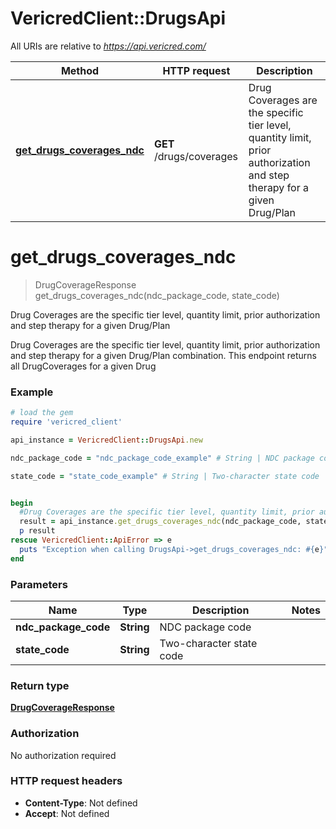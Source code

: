# VericredClient::DrugsApi

All URIs are relative to *https://api.vericred.com/*

Method | HTTP request | Description
------------- | ------------- | -------------
[**get_drugs_coverages_ndc**](DrugsApi.md#get_drugs_coverages_ndc) | **GET** /drugs/coverages | Drug Coverages are the specific tier level, quantity limit, prior authorization and step therapy for a given Drug/Plan


# **get_drugs_coverages_ndc**
> DrugCoverageResponse get_drugs_coverages_ndc(ndc_package_code, state_code)

Drug Coverages are the specific tier level, quantity limit, prior authorization and step therapy for a given Drug/Plan

Drug Coverages are the specific tier level, quantity limit, prior authorization and step therapy for a given Drug/Plan combination. This endpoint returns all DrugCoverages for a given Drug

### Example
```ruby
# load the gem
require 'vericred_client'

api_instance = VericredClient::DrugsApi.new

ndc_package_code = "ndc_package_code_example" # String | NDC package code

state_code = "state_code_example" # String | Two-character state code


begin
  #Drug Coverages are the specific tier level, quantity limit, prior authorization and step therapy for a given Drug/Plan
  result = api_instance.get_drugs_coverages_ndc(ndc_package_code, state_code)
  p result
rescue VericredClient::ApiError => e
  puts "Exception when calling DrugsApi->get_drugs_coverages_ndc: #{e}"
end
```

### Parameters

Name | Type | Description  | Notes
------------- | ------------- | ------------- | -------------
 **ndc_package_code** | **String**| NDC package code | 
 **state_code** | **String**| Two-character state code | 

### Return type

[**DrugCoverageResponse**](DrugCoverageResponse.md)

### Authorization

No authorization required

### HTTP request headers

 - **Content-Type**: Not defined
 - **Accept**: Not defined



